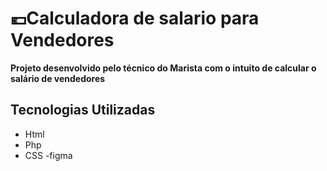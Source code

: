 # 💶Calculadora de salario para Vendedores

**Projeto desenvolvido pelo técnico do Marista com o intuito de calcular o salário de vendedores**












## Tecnologias Utilizadas
- Html
- Php
- CSS
-figma

